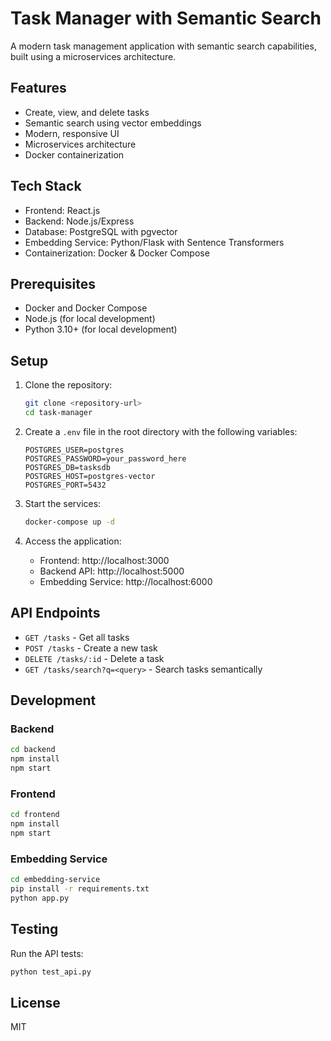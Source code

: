 # Task Manager with Semantic Search

A modern task management application with semantic search capabilities, built using a microservices architecture.

## Features

- Create, view, and delete tasks
- Semantic search using vector embeddings
- Modern, responsive UI
- Microservices architecture
- Docker containerization

## Tech Stack

- Frontend: React.js
- Backend: Node.js/Express
- Database: PostgreSQL with pgvector
- Embedding Service: Python/Flask with Sentence Transformers
- Containerization: Docker & Docker Compose

## Prerequisites

- Docker and Docker Compose
- Node.js (for local development)
- Python 3.10+ (for local development)

## Setup

1. Clone the repository:
   ```bash
   git clone <repository-url>
   cd task-manager
   ```

2. Create a `.env` file in the root directory with the following variables:
   ```
   POSTGRES_USER=postgres
   POSTGRES_PASSWORD=your_password_here
   POSTGRES_DB=tasksdb
   POSTGRES_HOST=postgres-vector
   POSTGRES_PORT=5432
   ```

3. Start the services:
   ```bash
   docker-compose up -d
   ```

4. Access the application:
   - Frontend: http://localhost:3000
   - Backend API: http://localhost:5000
   - Embedding Service: http://localhost:6000

## API Endpoints

- `GET /tasks` - Get all tasks
- `POST /tasks` - Create a new task
- `DELETE /tasks/:id` - Delete a task
- `GET /tasks/search?q=<query>` - Search tasks semantically

## Development

### Backend
```bash
cd backend
npm install
npm start
```

### Frontend
```bash
cd frontend
npm install
npm start
```

### Embedding Service
```bash
cd embedding-service
pip install -r requirements.txt
python app.py
```

## Testing

Run the API tests:
```bash
python test_api.py
```

## License

MIT 